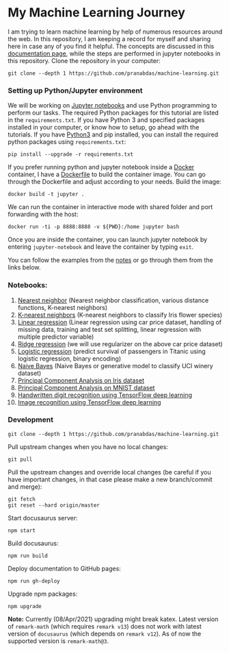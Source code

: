 # My Machine Learning Journey
I am trying to learn machine learning by help of numerous resources around the
web. In this repository, I am keeping a record for myself and sharing here in
case any of you find it helpful. The concepts are discussed in this
[documentation page](https://pranabdas.github.io/machine-learning/docs/),
while the steps are performed in jupyter notebooks in this repository. Clone the
repository in your computer:

```console
git clone --depth 1 https://github.com/pranabdas/machine-learning.git
```

### Setting up Python/Jupyter environment
We will be working on [Jupyter notebooks](https://jupyter.org) and use Python
programming to perform our tasks. The required Python packages for this tutorial
are listed in the `requirements.txt`. If you have Python 3 and specified
packages installed in your computer, or know how to setup, go ahead with the
tutorials. If you have [Python3](https://www.python.org) and pip installed, you
can install the required python packages using `requirements.txt`:
```console
pip install --upgrade -r requirements.txt
```

If you prefer running python and jupyter notebook inside a [Docker](
https://www.docker.com) container, I have a [Dockerfile](./Dockerfile) to build
the container image. You can go through the Dockerfile and adjust according to
your needs. Build the image:

```console
docker build -t jupyter .
```

We can run the container in interactive mode with shared folder and port
forwarding with the host:

```console
docker run -ti -p 8888:8888 -v ${PWD}:/home jupyter bash
```

Once you are inside the container, you can launch jupyter notebook by entering
`jupyter-notebook` and leave the container by typing `exit`.

You can follow the examples from the [notes](
https://pranabdas.github.io/machine-learning/docs/) or go through them from the
links below.

### Notebooks:
1.  [Nearest neighbor](./notebooks/01-nn-handwriting-recognition.ipynb) (Nearest
    neighbor classification, various distance functions, K-nearest neighbors)
2.  [K-nearest neighbors](./notebooks/02-knn-iris-dataset.ipynb)
    (K-nearest neighbors to classify Iris flower species)
3.  [Linear regression](./notebooks/03-linear-regression.ipynb)
    (Linear regression using car price dataset, handling of missing data,
    training and test set splitting, linear regression with multiple predictor
    variable)
4.  [Ridge regression](./notebooks/04-ridge-regression.ipynb) (we
    will use regularizer on the above car price dataset)
5.  [Logistic regression](./notebooks/05-logistic-regression-titanic.ipynb)
    (predict survival of passengers in Titanic using logistic regression, binary
    encoding)
6.  [Naive Bayes](./notebooks/06-naive-bayes-uci-winery-dataset.ipynb) (Naive
    Bayes or generative model to classify UCI winery dataset)
7.  [Principal Component Analysis on Iris dataset](
    ./notebooks/07-pca-iris-dataset.ipynb)
8.  [Principal Component Analysis on MNIST dataset](
    ./notebooks/08-pca-mnist-dataset.ipynb)
9.  [Handwritten digit recognition using TensorFlow deep learning](
    ./notebooks/09-deep-learning-tf-hw-digit.ipynb)
10. [Image recognition using TensorFlow deep learning](
    ./notebooks/10-deep-learning-tf-obj-recognition.ipynb)

### Development
```console
git clone --depth 1 https://github.com/pranabdas/machine-learning.git
```

Pull upstream changes when you have no local changes:
```console
git pull
```

Pull the upstream changes and override local changes (be careful if you have
important changes, in that case please make a new branch/commit and merge):
```console
git fetch
git reset --hard origin/master
```

Start docusaurus server:
```console
npm start
```

Build docusaurus:
```console
npm run build
```

Deploy documentation to GitHub pages:
```console
npm run gh-deploy
```

Upgrade npm packages:
```console
npm upgrade
```
**Note:** Currently (08/Apr/2021) upgrading might break katex. Latest version of
`remark-math` (which requires `remark v13`) does not work with latest version of
`docusaurus` (which depends on `remark v12`). As of now the supported version is
`remark-math@3`.
